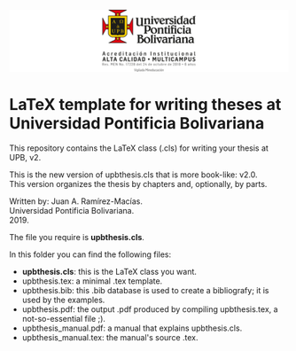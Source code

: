 ![Logo UPB](../img/logoUPB.png)

# LaTeX template for writing theses at Universidad Pontificia Bolivariana

This repository contains the LaTeX class (.cls) for writing your thesis at UPB, v2.

This is the new version of upbthesis.cls that is more book-like: v2.0.  
This version organizes the thesis by chapters and, optionally, by parts.
  
Written by: Juan A. Ramírez-Macías.  
Universidad Pontificia Bolivariana.  
2019.  

The file you require is **upbthesis.cls**.

In this folder you can find the following files:
- **upbthesis.cls**: this is the LaTeX class you want.
- upbthesis.tex: a minimal .tex template.
- upbthesis.bib: this .bib database is used to create a bibliografy; it is used by the examples.
- upbthesis.pdf: the output .pdf produced by compiling upbthesis.tex, a not-so-essential file ;).
- upbthesis_manual.pdf: a manual that explains upbthesis.cls.
- upbthesis_manual.tex: the manual's source .tex.